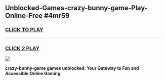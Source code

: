 
## Unblocked-Games-crazy-bunny-game-Play-Online-Free #4mr59
<h3>
<a href="https://us.freeplayer.one?title=crazy-bunny-game&ref=10M">CLICK TO PLAY</a></h3>
<hr>

<h3>
<a href="https://us.freeplayer.one?title=crazy-bunny-game&ref=10M">CLICK 2 PLAY</a>
  
</h3>

<a href="https://us.freeplayer.one?title=crazy-bunny-game&ref=10M"><img src="https://clearcache.store/games.png"></a>


**crazy-bunny-game games unblocked: Your Gateway to Fun and Accessible Online Gaming**
